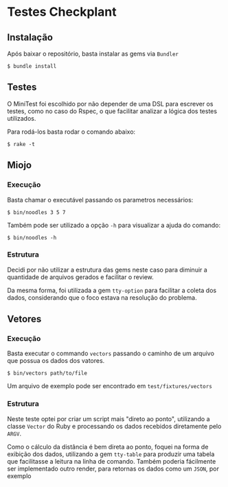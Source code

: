 # Testes Checkplant

## Instalação

Após baixar o repositório, basta instalar as gems via `Bundler`

```shell
$ bundle install
```

## Testes

O MiniTest foi escolhido por não depender de uma DSL para escrever os testes, como no caso do Rspec, o que facilitar analizar a lógica dos testes utilizados.

Para rodá-los basta rodar o comando abaixo:

```shell
$ rake -t
```

## Miojo

### Execução

Basta chamar o executável passando os parametros necessários:
```shell
$ bin/noodles 3 5 7
```

Também pode ser utilizado a opção `-h` para visualizar a ajuda do comando:

```shell
$ bin/noodles -h
```

### Estrutura

Decidi por não utilizar a estrutura das gems neste caso para diminuir a quantidade de arquivos gerados e facilitar o review.

Da mesma forma, foi utilizada a gem `tty-option` para facilitar a coleta dos dados, considerando que o foco estava na resolução do problema.

## Vetores

### Execução

Basta executar o commando `vectors` passando o caminho de um arquivo que possua os dados dos vatores.

```shell
$ bin/vectors path/to/file
```
Um arquivo de exemplo pode ser encontrado em `test/fixtures/vectors`

### Estrutura

Neste teste optei por criar um script mais "direto ao ponto", utilizando a classe `Vector` do Ruby e processando os dados recebidos diretamente pelo `ARGV`.

Como o cálculo da distância é bem direta ao ponto, foquei na forma de exibição dos dados, utilizando a gem `tty-table` para produzir uma tabela que facilitasse a leitura na linha de comando. Também poderia fácilmente ser implementado outro render, para retornas os dados como um `JSON`, por exemplo 